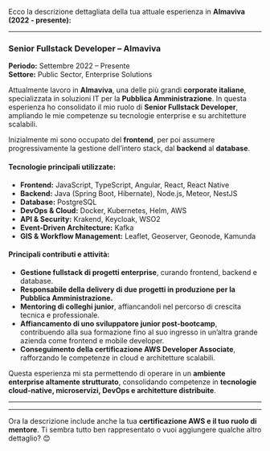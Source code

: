 Ecco la descrizione dettagliata della tua attuale esperienza in **Almaviva (2022 - presente):**  

---

### **Senior Fullstack Developer – Almaviva**  
**Periodo:** Settembre 2022 – Presente  
**Settore:** Public Sector, Enterprise Solutions  

Attualmente lavoro in **Almaviva**, una delle più grandi **corporate italiane**, specializzata in soluzioni IT per la **Pubblica Amministrazione**. In questa esperienza ho consolidato il mio ruolo di **Senior Fullstack Developer**, ampliando le mie competenze su tecnologie enterprise e su architetture scalabili.  

Inizialmente mi sono occupato del **frontend**, per poi assumere progressivamente la gestione dell’intero stack, dal **backend** al **database**.  

#### **Tecnologie principali utilizzate:**  
- **Frontend:** JavaScript, TypeScript, Angular, React, React Native  
- **Backend:** Java (Spring Boot, Hibernate), Node.js, Meteor, NestJS  
- **Database:** PostgreSQL  
- **DevOps & Cloud:** Docker, Kubernetes, Helm, AWS  
- **API & Security:** Krakend, Keycloak, WSO2  
- **Event-Driven Architecture:** Kafka  
- **GIS & Workflow Management:** Leaflet, Geoserver, Geonode, Kamunda  

#### **Principali contributi e attività:**  
- **Gestione fullstack di progetti enterprise**, curando frontend, backend e database.  
- **Responsabile della delivery di due progetti in produzione per la Pubblica Amministrazione.**  
- **Mentoring di colleghi junior**, affiancandoli nel percorso di crescita tecnica e professionale.  
- **Affiancamento di uno sviluppatore junior post-bootcamp**, contribuendo alla sua formazione fino al suo ingresso in un’altra grande azienda come frontend e mobile developer.  
- **Conseguimento della certificazione AWS Developer Associate**, rafforzando le competenze in cloud e architetture scalabili.  

Questa esperienza mi sta permettendo di operare in un **ambiente enterprise altamente strutturato**, consolidando competenze in **tecnologie cloud-native, microservizi, DevOps e architetture distribuite**.  

---

---

Ora la descrizione include anche la tua **certificazione AWS e il tuo ruolo di mentore**. Ti sembra tutto ben rappresentato o vuoi aggiungere qualche altro dettaglio? 😊